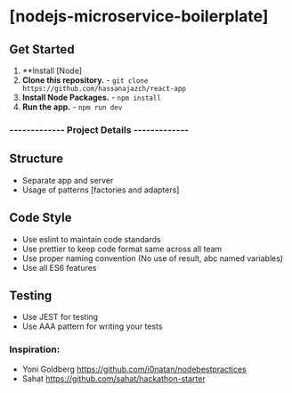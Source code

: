 # [nodejs-microservice-boilerplate]

## Get Started
1. **Install [Node]
2. **Clone this repository.** - `git clone https://github.com/hassanajazch/react-app`
3. **Install Node Packages.** - `npm install`
4. **Run the app.** - `npm run dev`

### ------------- Project Details -------------

## Structure
- Separate app and server
- Usage of patterns [factories and adapters]

## Code Style
- Use eslint to maintain code standards
- Use prettier to keep code format same across all team
- Use proper naming convention (No use of result, abc named variables)
- Use all ES6 features

## Testing
- Use JEST for testing
- Use AAA pattern for writing your tests
 
 
### Inspiration:
- Yoni Goldberg https://github.com/i0natan/nodebestpractices
- Sahat https://github.com/sahat/hackathon-starter
